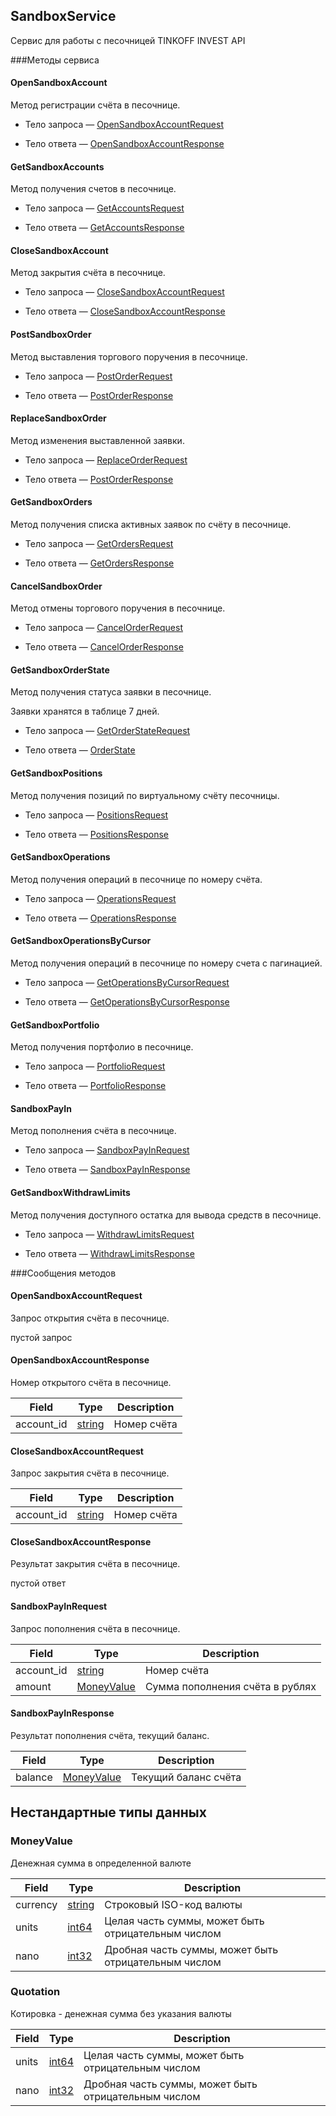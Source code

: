 





## SandboxService
Сервис для работы с песочницей TINKOFF INVEST API

###Методы сервиса


#### OpenSandboxAccount
Метод регистрации счёта в песочнице.

- Тело запроса — [OpenSandboxAccountRequest](#opensandboxaccountrequest)

- Тело ответа — [OpenSandboxAccountResponse](#opensandboxaccountresponse)


#### GetSandboxAccounts
Метод получения счетов в песочнице.

- Тело запроса — [GetAccountsRequest](#getaccountsrequest)

- Тело ответа — [GetAccountsResponse](#getaccountsresponse)


#### CloseSandboxAccount
Метод закрытия счёта в песочнице.

- Тело запроса — [CloseSandboxAccountRequest](#closesandboxaccountrequest)

- Тело ответа — [CloseSandboxAccountResponse](#closesandboxaccountresponse)


#### PostSandboxOrder
Метод выставления торгового поручения в песочнице.

- Тело запроса — [PostOrderRequest](#postorderrequest)

- Тело ответа — [PostOrderResponse](#postorderresponse)


#### ReplaceSandboxOrder
Метод изменения выставленной заявки.

- Тело запроса — [ReplaceOrderRequest](#replaceorderrequest)

- Тело ответа — [PostOrderResponse](#postorderresponse)


#### GetSandboxOrders
Метод получения списка активных заявок по счёту в песочнице.

- Тело запроса — [GetOrdersRequest](#getordersrequest)

- Тело ответа — [GetOrdersResponse](#getordersresponse)


#### CancelSandboxOrder
Метод отмены торгового поручения в песочнице.

- Тело запроса — [CancelOrderRequest](#cancelorderrequest)

- Тело ответа — [CancelOrderResponse](#cancelorderresponse)


#### GetSandboxOrderState
Метод получения статуса заявки в песочнице.

Заявки хранятся в таблице 7 дней.

- Тело запроса — [GetOrderStateRequest](#getorderstaterequest)

- Тело ответа — [OrderState](#orderstate)


#### GetSandboxPositions
Метод получения позиций по виртуальному счёту песочницы.

- Тело запроса — [PositionsRequest](#positionsrequest)

- Тело ответа — [PositionsResponse](#positionsresponse)


#### GetSandboxOperations
Метод получения операций в песочнице по номеру счёта.

- Тело запроса — [OperationsRequest](#operationsrequest)

- Тело ответа — [OperationsResponse](#operationsresponse)


#### GetSandboxOperationsByCursor
Метод получения операций в песочнице по номеру счета с пагинацией.

- Тело запроса — [GetOperationsByCursorRequest](#getoperationsbycursorrequest)

- Тело ответа — [GetOperationsByCursorResponse](#getoperationsbycursorresponse)


#### GetSandboxPortfolio
Метод получения портфолио в песочнице.

- Тело запроса — [PortfolioRequest](#portfoliorequest)

- Тело ответа — [PortfolioResponse](#portfolioresponse)


#### SandboxPayIn
Метод пополнения счёта в песочнице.

- Тело запроса — [SandboxPayInRequest](#sandboxpayinrequest)

- Тело ответа — [SandboxPayInResponse](#sandboxpayinresponse)


#### GetSandboxWithdrawLimits
Метод получения доступного остатка для вывода средств в песочнице.

- Тело запроса — [WithdrawLimitsRequest](#withdrawlimitsrequest)

- Тело ответа — [WithdrawLimitsResponse](#withdrawlimitsresponse)

 <!-- range .Methods -->
 <!-- range .Services -->


###Сообщения методов



#### OpenSandboxAccountRequest
Запрос открытия счёта в песочнице.

пустой запрос

 <!-- end HasFields -->


#### OpenSandboxAccountResponse
Номер открытого счёта в песочнице.


| Field | Type | Description |
| ----- | ---- | ----------- |
| account_id |  [string](#string) | Номер счёта |
 <!-- end Fields -->
 <!-- end HasFields -->


#### CloseSandboxAccountRequest
Запрос закрытия счёта в песочнице.


| Field | Type | Description |
| ----- | ---- | ----------- |
| account_id |  [string](#string) | Номер счёта |
 <!-- end Fields -->
 <!-- end HasFields -->


#### CloseSandboxAccountResponse
Результат закрытия счёта в песочнице.

пустой ответ

 <!-- end HasFields -->


#### SandboxPayInRequest
Запрос пополнения счёта в песочнице.


| Field | Type | Description |
| ----- | ---- | ----------- |
| account_id |  [string](#string) | Номер счёта |
| amount |  [MoneyValue](#moneyvalue) | Сумма пополнения счёта в рублях |
 <!-- end Fields -->
 <!-- end HasFields -->


#### SandboxPayInResponse
Результат пополнения счёта, текущий баланс.


| Field | Type | Description |
| ----- | ---- | ----------- |
| balance |  [MoneyValue](#moneyvalue) | Текущий баланс счёта |
 <!-- end Fields -->
 <!-- end HasFields -->
 <!-- end messages -->

 <!-- range .Enums -->
 <!-- range HasServices -->
 <!-- range .Files -->


## Нестандартные типы данных

### MoneyValue
Денежная сумма в определенной валюте

| Field | Type | Description |
| ----- | ---- | ----------- |
| currency |  [string](#string) | Строковый ISO-код валюты |
| units |  [int64](#int64) | Целая часть суммы, может быть отрицательным числом |
| nano |  [int32](#int32) | Дробная часть суммы, может быть отрицательным числом |


### Quotation
Котировка - денежная сумма без указания валюты

| Field | Type | Description |
| ----- | ---- | ----------- |
| units |  [int64](#int64) | Целая часть суммы, может быть отрицательным числом |
| nano |  [int32](#int32) | Дробная часть суммы, может быть отрицательным числом |

